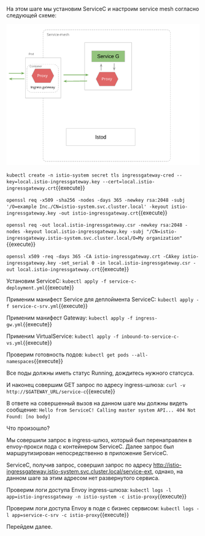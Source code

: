 На этом шаге мы установим ServiceC и настроим service mesh согласно следующей схеме:

![Mesh configuration](../assets/sc3-1.png)


`kubectl create -n istio-system secret tls ingressgateway-cred --key=local.istio-ingressgateway.key --cert=local.istio-ingressgateway.crt`{{execute}}

`openssl req -x509 -sha256 -nodes -days 365 -newkey rsa:2048 -subj '/O=example Inc./CN=istio-system.svc.cluster.local' -keyout istio-ingressgateway.key -out istio-ingressgateway.crt`{{execute}}

`openssl req -out local.istio-ingressgateway.csr -newkey rsa:2048 -nodes -keyout local.istio-ingressgateway.key -subj "/CN=istio-ingressgateway.istio-system.svc.cluster.local/O=My organization"`{{execute}}

`openssl x509 -req -days 365 -CA istio-ingressgateway.crt -CAkey istio-ingressgateway.key -set_serial 0 -in local.istio-ingressgateway.csr -out local.istio-ingressgateway.crt`{{execute}}

Установим ServiceC:
`kubectl apply -f service-c-deployment.yml`{{execute}}

Применим манифест Service для деплоймента ServiceC:
`kubectl apply -f service-c-srv.yml`{{execute}}

Применим манифест Gateway:
`kubectl apply -f ingress-gw.yml`{{execute}}

Применим VirtualService:
`kubectl apply -f inbound-to-service-c-vs.yml`{{execute}}

Проверим готовность подов:
`kubectl get pods --all-namespaces`{{execute}}

Все поды должны иметь статус Running, дождитесь нужного статсуса.

И наконец совершим GET запрос по адресу ingress-шлюза:
`curl -v http://$GATEWAY_URL/service-c`{{execute}}

В ответе на совершенный вызов на данном шаге мы должны видеть сообщение:
`Hello from ServiceC! Calling master system API... 404 Not Found: [no body]`

Что произошло?

Мы совершили запрос в ingress-шлюз, который был перенаправлен в envoy-прокси пода с контейнером ServiceC. Далее запрос был маршрутизирован непосредственно в приложение ServiceC.

ServiceC, получив запрос, совершил запрос по адресу http://istio-ingressgateway.istio-system.svc.cluster.local/service-ext, однако, на данном шаге за этим адресом нет развернутого сервиса.

Проверим логи доступа Envoy ingress-шлюза:
`kubectl logs -l app=istio-ingressgateway -n istio-system -c istio-proxy`{{execute}}

Проверим логи доступа Envoy в поде с бизнес сервисом:
`kubectl logs -l app=service-c-srv -c istio-proxy`{{execute}}

Перейдем далее.
